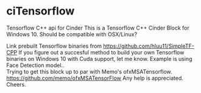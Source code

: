 # ciTensorflow
Tensorflow C++ api for Cinder
This is a Tensorflow C++ Cinder Block for Windows 10. 
Should be compatible with OSX/Linux?

Link prebuilt Tensorflow binaries from https://github.com/hluu11/SimpleTF-CPP
If you figure out a succesful method to build your own Tensorflow binaries on Windows 10 with Cuda support, let me know.
Example is using Face Detection model..  
Trying to get this block up to par with Memo's ofxMSATensorflow. https://github.com/memo/ofxMSATensorFlow
Any help is appreciated. Cheers.
